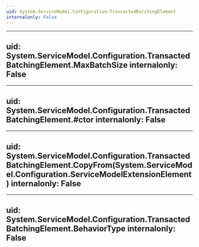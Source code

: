 ```yaml
---
uid: System.ServiceModel.Configuration.TransactedBatchingElement
internalonly: False
---
```


---
uid: System.ServiceModel.Configuration.TransactedBatchingElement.MaxBatchSize
internalonly: False
---

---
uid: System.ServiceModel.Configuration.TransactedBatchingElement.#ctor
internalonly: False
---

---
uid: System.ServiceModel.Configuration.TransactedBatchingElement.CopyFrom(System.ServiceModel.Configuration.ServiceModelExtensionElement)
internalonly: False
---

---
uid: System.ServiceModel.Configuration.TransactedBatchingElement.BehaviorType
internalonly: False
---
